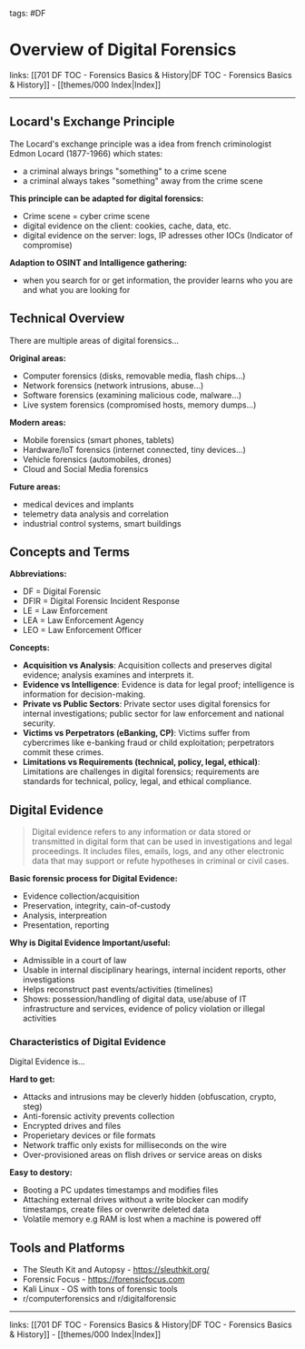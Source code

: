tags: #DF
 
# Overview of Digital Forensics

links: [[701 DF TOC - Forensics Basics & History|DF TOC - Forensics Basics & History]] - [[themes/000 Index|Index]]

---

## Locard's Exchange Principle

The Locard's exchange principle was a idea from french criminologist Edmon Locard (1877-1966) which states:

- a criminal always brings "something" to a crime scene
- a criminal always takes "something" away from the crime scene

**This principle can be adapted for digital forensics:**

- Crime scene = cyber crime scene
- digital evidence on the client: cookies, cache, data, etc.
- digital evidence on the server: logs, IP adresses other IOCs (Indicator of compromise)

**Adaption to OSINT and Intalligence gathering:**

- when you search for or get information, the provider learns who you are and what you are looking for

## Technical Overview

There are multiple areas of digital forensics...

**Original areas:**

- Computer forensics (disks, removable media, flash chips...) 
- Network forensics (network intrusions, abuse...)  
- Software forensics (examining malicious code, malware...) 
- Live system forensics (compromised hosts, memory dumps...)

**Modern areas:**

- Mobile forensics (smart phones, tablets)  
- Hardware/IoT forensics (internet connected, tiny devices...) 
- Vehicle forensics (automobiles, drones)  
- Cloud and Social Media forensics

**Future areas:**

- medical devices and implants
- telemetry data analysis and correlation
- industrial control systems, smart buildings

## Concepts and Terms

**Abbreviations:**

- DF = Digital Forensic
- DFIR = Digital Forensic Incident Response
- LE = Law Enforcement
- LEA = Law Enforcement Agency
- LEO = Law Enforcement Officer

**Concepts:**

- **Acquisition vs Analysis**: Acquisition collects and preserves digital evidence; analysis examines and interprets it.
- **Evidence vs Intelligence**: Evidence is data for legal proof; intelligence is information for decision-making. 
- **Private vs Public Sectors**: Private sector uses digital forensics for internal investigations; public sector for law enforcement and national security.
- **Victims vs Perpetrators (eBanking, CP)**: Victims suffer from cybercrimes like e-banking fraud or child exploitation; perpetrators commit these crimes.
- **Limitations vs Requirements (technical, policy, legal, ethical)**: Limitations are challenges in digital forensics; requirements are standards for technical, policy, legal, and ethical compliance.

## Digital Evidence

> Digital evidence refers to any information or data stored or transmitted in digital form that can be used in investigations and legal proceedings. It includes files, emails, logs, and any other electronic data that may support or refute hypotheses in criminal or civil cases.

**Basic forensic process for Digital Evidence:**

- Evidence collection/acquisition
- Preservation, integrity, cain-of-custody
- Analysis, interpreation
- Presentation, reporting

**Why is Digital Evidence Important/useful:**

- Admissible in a court of law
- Usable in internal disciplinary hearings, internal incident reports, other investigations
- Helps reconstruct past events/activities (timelines)
- Shows: possession/handling of digital data, use/abuse of IT infrastructure and services, evidence of policy violation or illegal activities

### Characteristics of Digital Evidence

Digital Evidence is...

**Hard to get:**

- Attacks and intrusions may be cleverly hidden (obfuscation, crypto, steg)
- Anti-forensic activity prevents collection
- Encrypted drives and files
- Properietary devices or file formats
- Network traffic only exists for milliseconds on the wire
- Over-provisioned areas on flish drives or service areas on disks

**Easy to destory:**

- Booting a PC updates timestamps and modifies files
- Attaching external drives without a write blocker can modify timestamps, create files or overwrite deleted data
- Volatile memory e.g RAM is lost when a machine is powered off

## Tools and Platforms

- The Sleuth Kit and Autopsy - https://sleuthkit.org/
- Forensic Focus - https://forensicfocus.com
- Kali Linux - OS with tons of forensic tools
- r/computerforensics and r/digitalforensic

---

links: [[701 DF TOC - Forensics Basics & History|DF TOC - Forensics Basics & History]] - [[themes/000 Index|Index]]